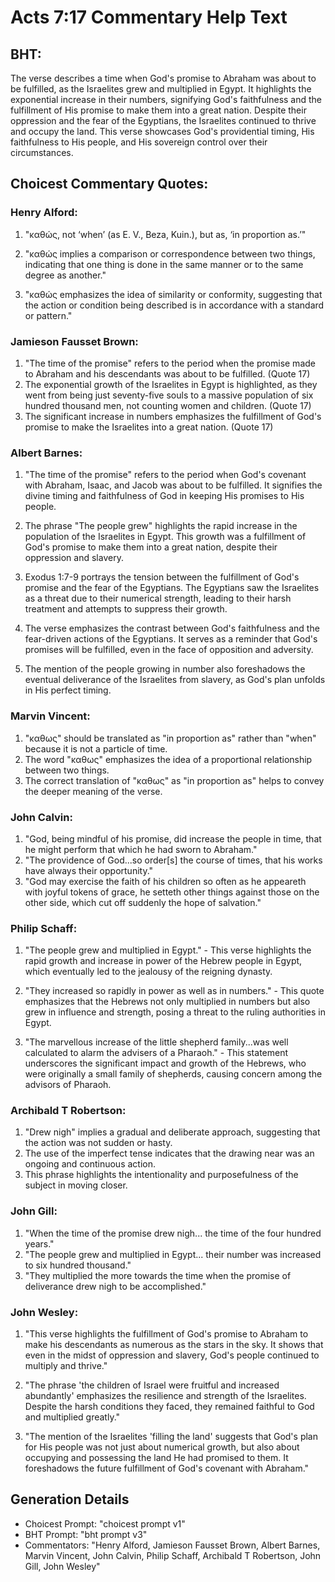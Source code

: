 # Acts 7:17 Commentary Help Text

## BHT:
The verse describes a time when God's promise to Abraham was about to be fulfilled, as the Israelites grew and multiplied in Egypt. It highlights the exponential increase in their numbers, signifying God's faithfulness and the fulfillment of His promise to make them into a great nation. Despite their oppression and the fear of the Egyptians, the Israelites continued to thrive and occupy the land. This verse showcases God's providential timing, His faithfulness to His people, and His sovereign control over their circumstances.

## Choicest Commentary Quotes:
### Henry Alford:
1. "καθώς, not ‘when’ (as E. V., Beza, Kuin.), but as, ‘in proportion as.’" 

2. "καθώς implies a comparison or correspondence between two things, indicating that one thing is done in the same manner or to the same degree as another." 

3. "καθώς emphasizes the idea of similarity or conformity, suggesting that the action or condition being described is in accordance with a standard or pattern."

### Jamieson Fausset Brown:
1. "The time of the promise" refers to the period when the promise made to Abraham and his descendants was about to be fulfilled. (Quote 17)
2. The exponential growth of the Israelites in Egypt is highlighted, as they went from being just seventy-five souls to a massive population of six hundred thousand men, not counting women and children. (Quote 17)
3. The significant increase in numbers emphasizes the fulfillment of God's promise to make the Israelites into a great nation. (Quote 17)

### Albert Barnes:
1. "The time of the promise" refers to the period when God's covenant with Abraham, Isaac, and Jacob was about to be fulfilled. It signifies the divine timing and faithfulness of God in keeping His promises to His people.

2. The phrase "The people grew" highlights the rapid increase in the population of the Israelites in Egypt. This growth was a fulfillment of God's promise to make them into a great nation, despite their oppression and slavery.

3. Exodus 1:7-9 portrays the tension between the fulfillment of God's promise and the fear of the Egyptians. The Egyptians saw the Israelites as a threat due to their numerical strength, leading to their harsh treatment and attempts to suppress their growth.

4. The verse emphasizes the contrast between God's faithfulness and the fear-driven actions of the Egyptians. It serves as a reminder that God's promises will be fulfilled, even in the face of opposition and adversity.

5. The mention of the people growing in number also foreshadows the eventual deliverance of the Israelites from slavery, as God's plan unfolds in His perfect timing.

### Marvin Vincent:
1. "καθως" should be translated as "in proportion as" rather than "when" because it is not a particle of time.
2. The word "καθως" emphasizes the idea of a proportional relationship between two things.
3. The correct translation of "καθως" as "in proportion as" helps to convey the deeper meaning of the verse.

### John Calvin:
1. "God, being mindful of his promise, did increase the people in time, that he might perform that which he had sworn to Abraham." 
2. "The providence of God...so order[s] the course of times, that his works have always their opportunity." 
3. "God may exercise the faith of his children so often as he appeareth with joyful tokens of grace, he setteth other things against those on the other side, which cut off suddenly the hope of salvation."

### Philip Schaff:
1. "The people grew and multiplied in Egypt." - This verse highlights the rapid growth and increase in power of the Hebrew people in Egypt, which eventually led to the jealousy of the reigning dynasty. 

2. "They increased so rapidly in power as well as in numbers." - This quote emphasizes that the Hebrews not only multiplied in numbers but also grew in influence and strength, posing a threat to the ruling authorities in Egypt. 

3. "The marvellous increase of the little shepherd family...was well calculated to alarm the advisers of a Pharaoh." - This statement underscores the significant impact and growth of the Hebrews, who were originally a small family of shepherds, causing concern among the advisors of Pharaoh.

### Archibald T Robertson:
1. "Drew nigh" implies a gradual and deliberate approach, suggesting that the action was not sudden or hasty.
2. The use of the imperfect tense indicates that the drawing near was an ongoing and continuous action.
3. This phrase highlights the intentionality and purposefulness of the subject in moving closer.

### John Gill:
1. "When the time of the promise drew nigh... the time of the four hundred years." 
2. "The people grew and multiplied in Egypt... their number was increased to six hundred thousand."
3. "They multiplied the more towards the time when the promise of deliverance drew nigh to be accomplished."

### John Wesley:
1. "This verse highlights the fulfillment of God's promise to Abraham to make his descendants as numerous as the stars in the sky. It shows that even in the midst of oppression and slavery, God's people continued to multiply and thrive."

2. "The phrase 'the children of Israel were fruitful and increased abundantly' emphasizes the resilience and strength of the Israelites. Despite the harsh conditions they faced, they remained faithful to God and multiplied greatly."

3. "The mention of the Israelites 'filling the land' suggests that God's plan for His people was not just about numerical growth, but also about occupying and possessing the land He had promised to them. It foreshadows the future fulfillment of God's covenant with Abraham."


## Generation Details
- Choicest Prompt: "choicest prompt v1"
- BHT Prompt: "bht prompt v3"
- Commentators: "Henry Alford, Jamieson Fausset Brown, Albert Barnes, Marvin Vincent, John Calvin, Philip Schaff, Archibald T Robertson, John Gill, John Wesley"
